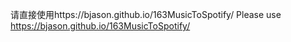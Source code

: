 请直接使用https://bjason.github.io/163MusicToSpotify/
Please use https://bjason.github.io/163MusicToSpotify/
